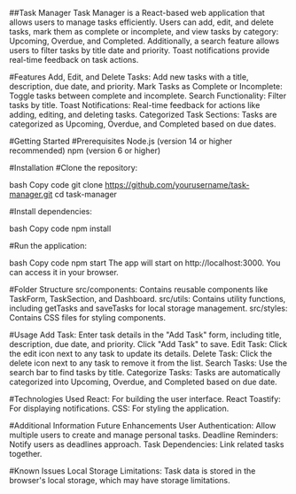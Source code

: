 ##Task Manager
Task Manager is a React-based web application that allows users to manage tasks efficiently. Users can add, edit, and delete tasks, mark them as complete or incomplete, and view tasks by category: Upcoming, Overdue, and Completed. Additionally, a search feature allows users to filter tasks by title date and priority. Toast notifications provide real-time feedback on task actions.

#Features
Add, Edit, and Delete Tasks: Add new tasks with a title, description, due date, and priority.
Mark Tasks as Complete or Incomplete: Toggle tasks between complete and incomplete.
Search Functionality: Filter tasks by title.
Toast Notifications: Real-time feedback for actions like adding, editing, and deleting tasks.
Categorized Task Sections: Tasks are categorized as Upcoming, Overdue, and Completed based on due dates.

#Getting Started
#Prerequisites
Node.js (version 14 or higher recommended)
npm (version 6 or higher)

#Installation
#Clone the repository:

bash
Copy code
git clone https://github.com/yourusername/task-manager.git
cd task-manager

#Install dependencies:

bash
Copy code
npm install

#Run the application:

bash
Copy code
npm start
The app will start on http://localhost:3000. You can access it in your browser.

#Folder Structure
src/components: Contains reusable components like TaskForm, TaskSection, and Dashboard.
src/utils: Contains utility functions, including getTasks and saveTasks for local storage management.
src/styles: Contains CSS files for styling components.

#Usage
Add Task: Enter task details in the "Add Task" form, including title, description, due date, and priority. Click "Add Task" to save.
Edit Task: Click the edit icon next to any task to update its details.
Delete Task: Click the delete icon next to any task to remove it from the list.
Search Tasks: Use the search bar to find tasks by title.
Categorize Tasks: Tasks are automatically categorized into Upcoming, Overdue, and Completed based on due date.

#Technologies Used
React: For building the user interface.
React Toastify: For displaying notifications.
CSS: For styling the application.

#Additional Information
Future Enhancements
User Authentication: Allow multiple users to create and manage personal tasks.
Deadline Reminders: Notify users as deadlines approach.
Task Dependencies: Link related tasks together.

#Known Issues
Local Storage Limitations: Task data is stored in the browser's local storage, which may have storage limitations.
